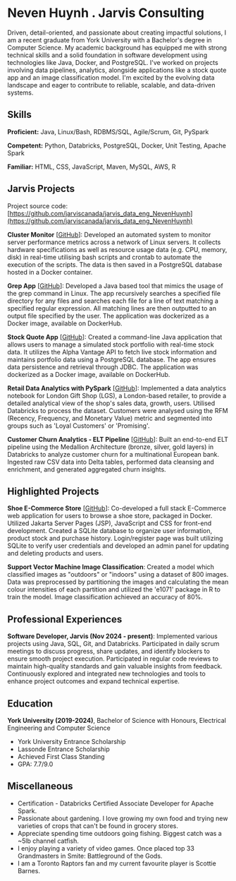 # Neven Huynh . Jarvis Consulting

Driven, detail-oriented, and passionate about creating impactful solutions, I am a recent graduate from York University with a Bachelor's degree in Computer Science. My academic background has equipped me with strong technical skills and a solid foundation in software development using technologies like Java, Docker, and PostgreSQL. I've worked on projects involving data pipelines, analytics, alongside applications like a stock quote app and an image classification model. I'm excited by the evolving data landscape and eager to contribute to reliable, scalable, and data-driven systems.

## Skills

**Proficient:** Java, Linux/Bash, RDBMS/SQL, Agile/Scrum, Git, PySpark

**Competent:** Python, Databricks, PostgreSQL, Docker, Unit Testing, Apache Spark

**Familiar:** HTML, CSS, JavaScript, Maven, MySQL, AWS, R

## Jarvis Projects

Project source code: [https://github.com/jarviscanada/jarvis_data_eng_NevenHuynh](https://github.com/jarviscanada/jarvis_data_eng_NevenHuynh)


**Cluster Monitor** [[GitHub](https://github.com/jarviscanada/jarvis_data_eng_NevenHuynh/tree/master/linux_sql)]: Developed an automated system to monitor server performance metrics across a network of Linux servers. It collects hardware specifications as well as resource usage data (e.g. CPU, memory, disk) in real-time utilising bash scripts and crontab to automate the execution of the scripts. The data is then saved in a PostgreSQL database hosted in a Docker container.

**Grep App** [[GitHub](https://github.com/jarviscanada/jarvis_data_eng_NevenHuynh/tree/master/core_java/grep)]: Developed a Java based tool that mimics the usage of the grep command in Linux. The app recursively searches a specified file directory for any files and searches each file for a line of text matching a specified regular expression. All matching lines are then outputted to an output file specified by the user. The application was dockerized as a Docker image, available on DockerHub.

**Stock Quote App** [[GitHub](https://github.com/jarviscanada/jarvis_data_eng_NevenHuynh/tree/master/core_java/jdbc)]: Created a command-line Java application that allows users to manage a simulated stock portfolio with real-time stock data. It utilizes the Alpha Vantage API to fetch live stock information and maintains portfolio data using a PostgreSQL database. The app ensures data persistence and retrieval through JDBC. The application was dockerized as a Docker image, available on DockerHub.

**Retail Data Analytics with PySpark** [[GitHub](https://github.com/jarviscanada/jarvis_data_eng_NevenHuynh/tree/master/pyspark/notebooks/Retail%20Data%20Analytics%20with%20Pyspark.ipynb)]: Implemented a data analytics notebook for London Gift Shop (LGS), a London-based retailer, to provide a detailed analytical view of the shop's sales data, growth, users. Utilised Databricks to process the dataset. Customers were analysed using the RFM (Recency, Frequency, and Monetary Value) metric and segmented into groups such as 'Loyal Customers' or 'Promising'.

**Customer Churn Analytics - ELT Pipeline** [[GitHub](https://github.com/jarviscanada/jarvis_data_eng_NevenHuynh/tree/master/customer_churn_pipeline/)]: Built an end-to-end ELT pipeline using the Medallion Architecture (bronze, silver, gold layers) in Databricks to analyze customer churn for a multinational European bank. Ingested raw CSV data into Delta tables, performed data cleansing and enrichment, and generated aggregated churn insights.


## Highlighted Projects
**Shoe E-Commerce Store** [[GitHub](https://github.com/stevenhaddadcs/4413-Ecommerce-Shoestore)]: Co-developed a full stack E-Commerce web application for users to browse a shoe store, packaged in Docker. Utilized Jakarta Server Pages (JSP), JavaScript and CSS for front-end development. Created a SQLite database to organize user information, product stock and purchase history. Login/register page was built utilizing SQLite to verify user credentials and developed an admin panel for updating and deleting products and users.

**Support Vector Machine Image Classification**: Created a model which classified images as "outdoors" or "indoors" using a dataset of 800 images. Data was preprocessed by partitioning the images and calculating the mean colour intensities of each partition and utilized the 'e1071' package in R to train the model. Image classification achieved an accuracy of 80%.


## Professional Experiences

**Software Developer, Jarvis (Nov 2024 - present)**: Implemented various projects using Java, SQL, Git, and Databricks. Participated in daily scrum meetings to discuss progress, share updates, and identify blockers to ensure smooth project execution. Participated in regular code reviews to maintain high-quality standards and gain valuable insights from feedback. Continuously explored and integrated new technologies and tools to enhance project outcomes and expand technical expertise.


## Education
**York University (2019-2024)**, Bachelor of Science with Honours, Electrical Engineering and Computer Science
- York University Entrance Scholarship
- Lassonde Entrance Scholarship
- Achieved First Class Standing
- GPA: 7.7/9.0


## Miscellaneous
- Certification - Databricks Certified Associate Developer for Apache Spark.
- Passionate about gardening. I love growing my own food and trying new varieties of crops that can't be found in grocery stores.
- Appreciate spending time outdoors going fishing. Biggest catch was a ~5lb channel catfish.
- I enjoy playing a variety of video games. Once placed top 33 Grandmasters in Smite: Battleground of the Gods.
- I am a Toronto Raptors fan and my current favourite player is Scottie Barnes.